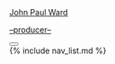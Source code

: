 <div class="col-sm-3">
  <a 
    id="logo" 
    href="{{ site.url }}{{ site.baseurl }}/" 
    class="pl-auto"
  >
    <img 
      class="mt-5 mb-2 w-100" 
      src="{{ site.url }}{{ site.baseurl }}/images/JPW_block_v4.png"
      alt=""
    >
  </a>
  <nav class="navbar navbar-expand-sm navbar-dark bg-transparent sticky-top">
    <a 
      href="{{ site.url }}{{ site.baseurl }}/" 
      class="navbar-brand" >
      John Paul Ward 
      <p class="description align-middle ml-2" >
        &#8211;producer&#8211;
      </p>
    </a>
    <button class="navbar-toggler" type="button" data-toggle="collapse" data-target="#navbarNav" aria-controls="navbarNav" aria-expanded="false" aria-label="Toggle navigation">
      <span class="navbar-toggler-icon"></span>
    </button>
    <div class="collapse navbar-collapse" id="navbarNav">
      {% include nav_list.md %}
    </div>
  </nav>
</div>
